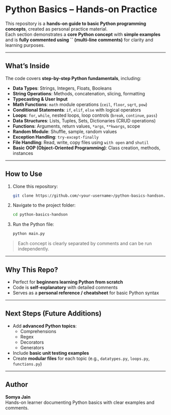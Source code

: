 # Python Basics – Hands-on Practice

This repository is a **hands-on guide to basic Python programming concepts**, created as personal practice material.  
Each section demonstrates a **core Python concept** with **simple examples** and is **fully commented using `` (multi-line comments)** for clarity and learning purposes.

---

## **What’s Inside**

The code covers **step-by-step Python fundamentals**, including:

- **Data Types**: Strings, Integers, Floats, Booleans  
- **String Operations**: Methods, concatenation, slicing, formatting  
- **Typecasting & User Input**  
- **Math Functions**: `math` module operations (`ceil`, `floor`, `sqrt`, `pow`)  
- **Conditional Statements**: `if`, `elif`, `else` with logical operators  
- **Loops**: `for`, `while`, nested loops, loop controls (`break`, `continue`, `pass`)  
- **Data Structures**: Lists, Tuples, Sets, Dictionaries (CRUD operations)  
- **Functions**: Arguments, return values, `*args`, `**kwargs`, scope  
- **Random Module**: Shuffle, sample, random values  
- **Exception Handling**: `try-except-finally`  
- **File Handling**: Read, write, copy files using `with open` and `shutil`  
- **Basic OOP (Object-Oriented Programming)**: Class creation, methods, instances  

---

## **How to Use**

1. Clone this repository:
   ```bash
   git clone https://github.com/<your-username>/python-basics-handson.git
   ```

2. Navigate to the project folder:
   ```bash
   cd python-basics-handson
   ```

3. Run the Python file:
   ```bash
   python main.py
   ```

> Each concept is clearly separated by comments and can be run independently.

---

## **Why This Repo?**

- Perfect for **beginners learning Python from scratch**  
- Code is **self-explanatory** with detailed comments  
- Serves as a **personal reference / cheatsheet** for basic Python syntax  

---

## **Next Steps (Future Additions)**

- Add **advanced Python topics**:  
  - Comprehensions  
  - Regex  
  - Decorators  
  - Generators  
- Include **basic unit testing examples**  
- Create **modular files** for each topic (e.g., `datatypes.py`, `loops.py`, `functions.py`)

---

## **Author**

**Somya Jain**  
Hands-on learner documenting Python basics with clear examples and comments.

